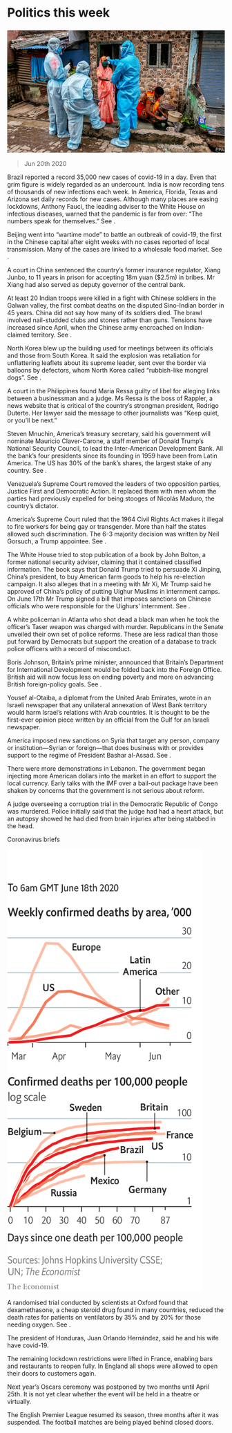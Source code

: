 ###### 

# Politics this week 

#####  

![image](images/20200620_WWP001_0.jpg) 

> Jun 20th 2020 

Brazil reported a record 35,000 new cases of covid-19 in a day. Even that grim figure is widely regarded as an undercount. India is now recording tens of thousands of new infections each week. In America, Florida, Texas and Arizona set daily records for new cases. Although many places are easing lockdowns, Anthony Fauci, the leading adviser to the White House on infectious diseases, warned that the pandemic is far from over: “The numbers speak for themselves.” See .

Beijing went into “wartime mode” to battle an outbreak of covid-19, the first in the Chinese capital after eight weeks with no cases reported of local transmission. Many of the cases are linked to a wholesale food market. See .


A court in China sentenced the country’s former insurance regulator, Xiang Junbo, to 11 years in prison for accepting 18m yuan ($2.5m) in bribes. Mr Xiang had also served as deputy governor of the central bank.

At least 20 Indian troops were killed in a fight with Chinese soldiers in the Galwan valley, the first combat deaths on the disputed Sino-Indian border in 45 years. China did not say how many of its soldiers died. The brawl involved nail-studded clubs and stones rather than guns. Tensions have increased since April, when the Chinese army encroached on Indian-claimed territory. See .

North Korea blew up the building used for meetings between its officials and those from South Korea. It said the explosion was retaliation for unflattering leaflets about its supreme leader, sent over the border via balloons by defectors, whom North Korea called “rubbish-like mongrel dogs”. See .

A court in the Philippines found Maria Ressa guilty of libel for alleging links between a businessman and a judge. Ms Ressa is the boss of Rappler, a news website that is critical of the country’s strongman president, Rodrigo Duterte. Her lawyer said the message to other journalists was “Keep quiet, or you’ll be next.”

Steven Mnuchin, America’s treasury secretary, said his government will nominate Mauricio Claver-Carone, a staff member of Donald Trump’s National Security Council, to lead the Inter-American Development Bank. All the bank’s four presidents since its founding in 1959 have been from Latin America. The US has 30% of the bank’s shares, the largest stake of any country. See .

Venezuela’s Supreme Court removed the leaders of two opposition parties, Justice First and Democratic Action. It replaced them with men whom the parties had previously expelled for being stooges of Nicolás Maduro, the country’s dictator.

America’s Supreme Court ruled that the 1964 Civil Rights Act makes it illegal to fire workers for being gay or transgender. More than half the states allowed such discrimination. The 6-3 majority decision was written by Neil Gorsuch, a Trump appointee. See .

The White House tried to stop publication of a book by John Bolton, a former national security adviser, claiming that it contained classified information. The book says that Donald Trump tried to persuade Xi Jinping, China’s president, to buy American farm goods to help his re-election campaign. It also alleges that in a meeting with Mr Xi, Mr Trump said he approved of China’s policy of putting Uighur Muslims in internment camps. On June 17th Mr Trump signed a bill that imposes sanctions on Chinese officials who were responsible for the Uighurs’ internment. See .

A white policeman in Atlanta who shot dead a black man when he took the officer’s Taser weapon was charged with murder. Republicans in the Senate unveiled their own set of police reforms. These are less radical than those put forward by Democrats but support the creation of a database to track police officers with a record of misconduct.

Boris Johnson, Britain’s prime minister, announced that Britain’s Department for International Development would be folded back into the Foreign Office. British aid will now focus less on ending poverty and more on advancing British foreign-policy goals. See .

Yousef al-Otaiba, a diplomat from the United Arab Emirates, wrote in an Israeli newspaper that any unilateral annexation of West Bank territory would harm Israel’s relations with Arab countries. It is thought to be the first-ever opinion piece written by an official from the Gulf for an Israeli newspaper.

America imposed new sanctions on Syria that target any person, company or institution—Syrian or foreign—that does business with or provides support to the regime of President Bashar al-Assad. See .

There were more demonstrations in Lebanon. The government began injecting more American dollars into the market in an effort to support the local currency. Early talks with the IMF over a bail-out package have been shaken by concerns that the government is not serious about reform.

A judge overseeing a corruption trial in the Democratic Republic of Congo was murdered. Police initially said that the judge had had a heart attack, but an autopsy showed he had died from brain injuries after being stabbed in the head.

Coronavirus briefs

![image](images/20200620_WWC014.png) 


A randomised trial conducted by scientists at Oxford found that dexamethasone, a cheap steroid drug found in many countries, reduced the death rates for patients on ventilators by 35% and by 20% for those needing oxygen. See .

The president of Honduras, Juan Orlando Hernández, said he and his wife have covid-19.

The remaining lockdown restrictions were lifted in France, enabling bars and restaurants to reopen fully. In England all shops were allowed to open their doors to customers again.

Next year’s Oscars ceremony was postponed by two months until April 25th. It is not yet clear whether the event will be held in a theatre or virtually.

The English Premier League resumed its season, three months after it was suspended. The football matches are being played behind closed doors.

